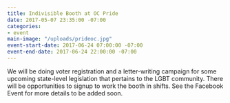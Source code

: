 ```yaml
---
title: Indivisible Booth at OC Pride
date: 2017-05-07 23:35:00 -07:00
categories:
- event
main-image: "/uploads/prideoc.jpg"
event-start-date: 2017-06-24 07:00:00 -07:00
event-end-date: 2017-06-24 22:00:00 -07:00
---
```


We will be doing voter registration and a letter-writing campaign for some upcoming state-level legislation that pertains to the LGBT community. There will be opportunities to signup to work the booth in shifts.  See the Facebook Event for more details to be added soon.